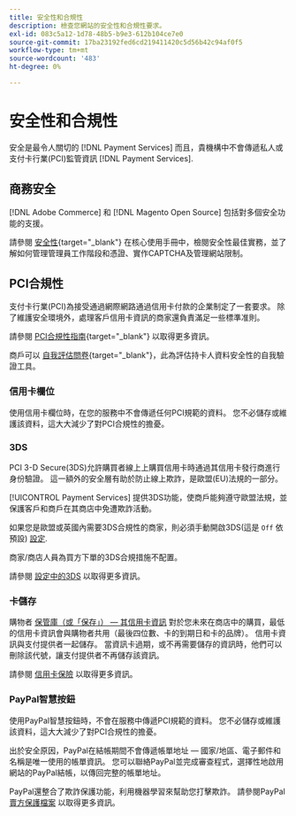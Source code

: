 ```yaml
---
title: 安全性和合規性
description: 檢查您網站的安全性和合規性要求。
exl-id: 083c5a12-1d78-48b5-b9e3-612b104ce7e0
source-git-commit: 17ba23192fed6cd219411420c5d56b42c94af0f5
workflow-type: tm+mt
source-wordcount: '483'
ht-degree: 0%

---
```


# 安全性和合規性

安全是最令人關切的 [!DNL Payment Services] 而且，貴機構中不會傳遞私人或支付卡行業(PCI)監管資訊 [!DNL Payment Services].

## 商務安全

[!DNL Adobe Commerce] 和 [!DNL Magento Open Source] 包括對多個安全功能的支援。

請參閱 [安全性](https://docs.magento.com/user-guide/stores/security.html){target="_blank"} 在核心使用手冊中，檢閱安全性最佳實務，並了解如何管理管理員工作階段和憑證、實作CAPTCHA及管理網站限制。

## PCI合規性

支付卡行業(PCI)為接受通過網際網路通過信用卡付款的企業制定了一套要求。 除了維護安全環境外，處理客戶信用卡資訊的商家還負責滿足一些標準准則。

請參閱 [PCI合規性指南](https://docs.magento.com/user-guide/stores/compliance-pci.html){target="_blank"} 以取得更多資訊。

商戶可以 [自我評估問卷](https://www.pcisecuritystandards.org/pci_security/completing_self_assessment){target="_blank"}，此為評估持卡人資料安全性的自我驗證工具。

### 信用卡欄位

使用信用卡欄位時，在您的服務中不會傳遞任何PCI規範的資料。 您不必儲存或維護該資料，這大大減少了對PCI合規性的擔憂。

### 3DS

PCI 3-D Secure(3DS)允許購買者線上上購買信用卡時通過其信用卡發行商進行身份驗證。 這一額外的安全層有助於防止線上欺詐，是歐盟(EU)法規的一部分。

[!UICONTROL Payment Services] 提供3DS功能，使商戶能夠遵守歐盟法規，並保護客戶和商戶在其商店中免遭欺詐活動。

如果您是歐盟或英國內需要3DS合規性的商家，則必須手動開啟3DS(這是 `Off` 依預設) [設定](settings.md#credit-card-fields).

商家/商店人員為買方下單的3DS合規措施不配置。

請參閱 [設定中的3DS](settings.md#3ds) 以取得更多資訊。

### 卡儲存

購物者 [保管庫（或「保存」） — 其信用卡資訊](vaulting.md) 對於您未來在商店中的購買，最低的信用卡資訊會與購物者共用（最後四位數、卡的到期日和卡的品牌）。 信用卡資訊與支付提供者一起儲存。 當資訊卡過期，或不再需要儲存的資訊時，他們可以刪除該代號，讓支付提供者不再儲存該資訊。

請參閱 [信用卡保險](vaulting.md) 以取得更多資訊。

### PayPal智慧按鈕

使用PayPal智慧按鈕時，不會在服務中傳遞PCI規範的資料。 您不必儲存或維護該資料，這大大減少了對PCI合規性的擔憂。

出於安全原因，PayPal在結帳期間不會傳遞帳單地址 — 國家/地區、電子郵件和名稱是唯一使用的帳單資訊。 您可以聯絡PayPal並完成審查程式，選擇性地啟用網站的PayPal結帳，以傳回完整的帳單地址。

PayPal還整合了欺詐保護功能，利用機器學習來幫助您打擊欺詐。 請參閱PayPal [賣方保護檔案](https://www.paypal.com/us/webapps/mpp/security/seller-protection) 以取得更多資訊。
